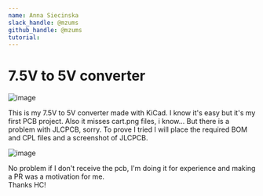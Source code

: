 ```yaml
---
name: Anna Siecinska
slack_handle: @mzums
github_handle: @mzums
tutorial: 
---
```


# 7.5V to 5V converter
![image](https://github.com/user-attachments/assets/fb9ab09c-a868-4083-a859-70c0792df13e)

This is my 7.5V to 5V converter made with KiCad. I know it's easy but it's my first PCB project.
Also it misses cart.png files, i know... But there is a problem with JLCPCB, sorry.
To prove I tried I will place the required BOM and CPL files and a screenshot of JLCPCB.

![image](https://github.com/user-attachments/assets/3694f382-e171-4a50-826f-7982b5bf957a)

No problem if I don't receive the pcb, I'm doing it for experience and making a PR was a motivation for me.  
Thanks HC!
